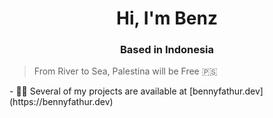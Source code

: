 <h1 align="center">Hi, I'm Benz</h1>
<h3 align="center">Based in Indonesia</h3>
<blockquote> From River to Sea, Palestina will be Free 🇵🇸 </blockquote>
- 👨‍💻 Several of my projects are available at [bennyfathur.dev](https://bennyfathur.dev)
